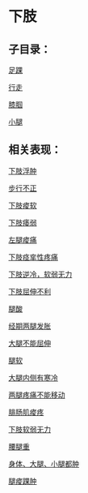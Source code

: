 # 下肢## 子目录：[足踝](https://www.gmzyjc.com/read/biaoxian/cat_足踝.md)[行走](https://www.gmzyjc.com/read/biaoxian/cat_行走.md)[膝腘](https://www.gmzyjc.com/read/biaoxian/cat_膝腘.md)[小腿](https://www.gmzyjc.com/read/biaoxian/cat_小腿.md)## 相关表现：[下肢浮肿](https://zuoye.gmzyh.com/search?key=下肢浮肿)[步行不正](https://zuoye.gmzyh.com/search?key=步行不正)[下肢痠软](https://zuoye.gmzyh.com/search?key=下肢痠软)[下肢痿弱](https://zuoye.gmzyh.com/search?key=下肢痿弱)[左腿痠痛](https://zuoye.gmzyh.com/search?key=左腿痠痛)[下肢痉挛性疼痛](https://zuoye.gmzyh.com/search?key=下肢痉挛性疼痛)[下肢逆冷，软弱无力](https://zuoye.gmzyh.com/search?key=下肢逆冷，软弱无力)[下肢屈伸不利](https://zuoye.gmzyh.com/search?key=下肢屈伸不利)[腿酸](https://zuoye.gmzyh.com/search?key=腿酸)[经期两腿发胀](https://zuoye.gmzyh.com/search?key=经期两腿发胀)[大腿不能屈伸](https://zuoye.gmzyh.com/search?key=大腿不能屈伸)[腿软](https://zuoye.gmzyh.com/search?key=腿软)[大腿内侧有寒冷](https://zuoye.gmzyh.com/search?key=大腿内侧有寒冷)[两腿疼痛不能移动](https://zuoye.gmzyh.com/search?key=两腿疼痛不能移动)[腓肠肌痠疼](https://zuoye.gmzyh.com/search?key=腓肠肌痠疼)[下肢软弱无力](https://zuoye.gmzyh.com/search?key=下肢软弱无力)[腰腿重](https://zuoye.gmzyh.com/search?key=腰腿重)[身体、大腿、小腿都肿](https://zuoye.gmzyh.com/search?key=身体、大腿、小腿都肿)[腿痠踝肿](https://zuoye.gmzyh.com/search?key=腿痠踝肿)